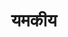 ---
title: यमकीय
position: 15
type: chapter

parent:
  type: book

children:
  type: sutra
  count: 25

---